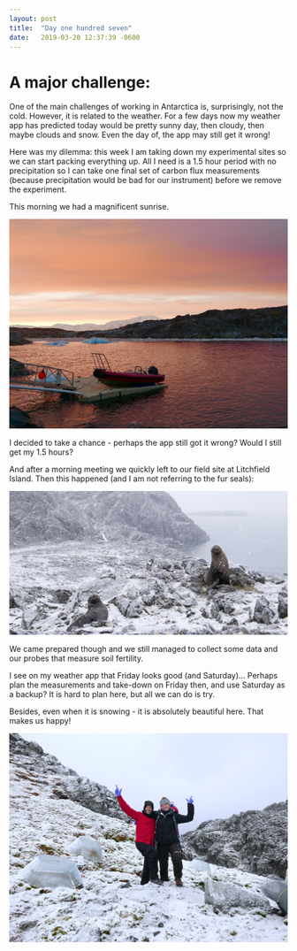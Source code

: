 ```yaml
---
layout: post
title:  "Day one hundred seven"
date:   2019-03-20 12:37:39 -0600
---
```

# A major challenge:
One of the main challenges of working in Antarctica is, surprisingly, not the cold. However, it is related to the weather. For a few days now my weather app has predicted today would be pretty sunny day, then cloudy, then maybe clouds and snow. Even the day of, the app may still get it wrong! 

Here was my dilemma: this week I am taking down my experimental sites so we can start packing everything up. All I need is a 1.5 hour period with no precipitation so I can take one final set of carbon flux measurements (because precipitation would be bad for our instrument) before we remove the experiment.

This morning we had a magnificent sunrise. 

![Magnificent sunrise](/assets/blog_photos/190320/sunrise1.jpg)

I decided to take a chance - perhaps the app still got it wrong? Would I still get my 1.5 hours?

And after a morning meeting we quickly left to our field site at Litchfield Island. Then this happened (and I am not referring to the fur seals):

![Heavy snow](/assets/blog_photos/190320/snowingOnFurseals.jpg)

We came prepared though and we still managed to collect some data and our probes that measure soil fertility.  

I see on my weather app that Friday looks good (and Saturday)... Perhaps plan the measurements and take-down on Friday then, and use Saturday as a backup? It is hard to plan here, but all we can do is try.

Besides, even when it is snowing - it is absolutely beautiful here. That makes us happy!

![Happy](/assets/blog_photos/190320/Happy.jpg)